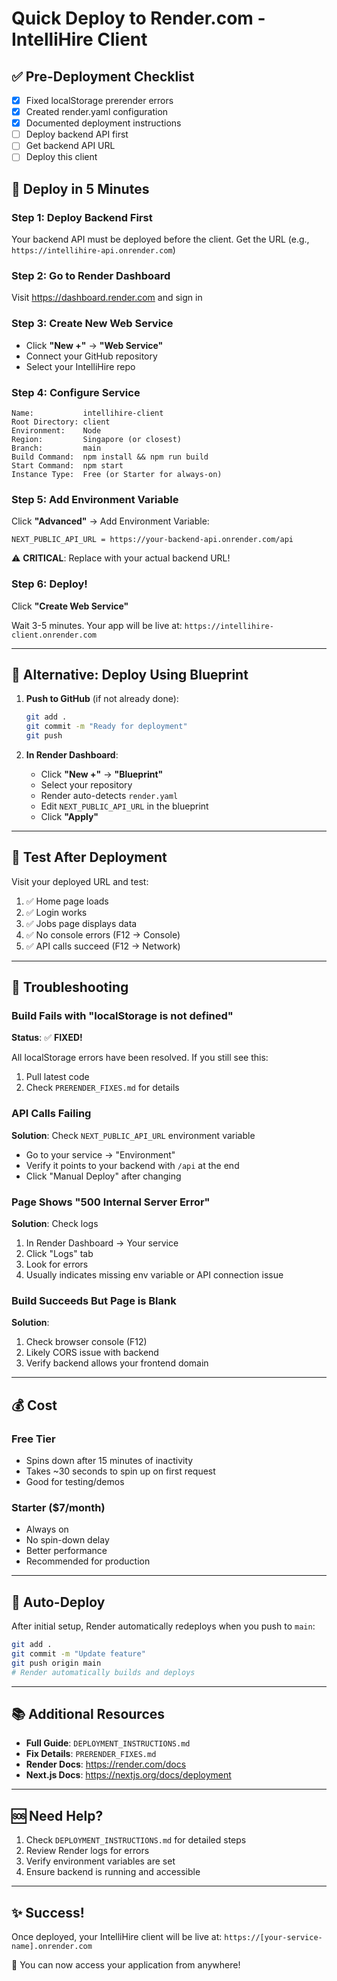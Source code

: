 # Quick Deploy to Render.com - IntelliHire Client

## ✅ Pre-Deployment Checklist

- [x] Fixed localStorage prerender errors
- [x] Created render.yaml configuration
- [x] Documented deployment instructions
- [ ] Deploy backend API first
- [ ] Get backend API URL
- [ ] Deploy this client

## 🚀 Deploy in 5 Minutes

### Step 1: Deploy Backend First

Your backend API must be deployed before the client. Get the URL (e.g., `https://intellihire-api.onrender.com`)

### Step 2: Go to Render Dashboard

Visit https://dashboard.render.com and sign in

### Step 3: Create New Web Service

- Click **"New +"** → **"Web Service"**
- Connect your GitHub repository
- Select your IntelliHire repo

### Step 4: Configure Service

```
Name:           intellihire-client
Root Directory: client
Environment:    Node
Region:         Singapore (or closest)
Branch:         main
Build Command:  npm install && npm run build
Start Command:  npm start
Instance Type:  Free (or Starter for always-on)
```

### Step 5: Add Environment Variable

Click **"Advanced"** → Add Environment Variable:

```
NEXT_PUBLIC_API_URL = https://your-backend-api.onrender.com/api
```

⚠️ **CRITICAL**: Replace with your actual backend URL!

### Step 6: Deploy!

Click **"Create Web Service"**

Wait 3-5 minutes. Your app will be live at:
`https://intellihire-client.onrender.com`

---

## 🔧 Alternative: Deploy Using Blueprint

1. **Push to GitHub** (if not already done):

   ```bash
   git add .
   git commit -m "Ready for deployment"
   git push
   ```

2. **In Render Dashboard**:
   - Click **"New +"** → **"Blueprint"**
   - Select your repository
   - Render auto-detects `render.yaml`
   - Edit `NEXT_PUBLIC_API_URL` in the blueprint
   - Click **"Apply"**

---

## 🧪 Test After Deployment

Visit your deployed URL and test:

1. ✅ Home page loads
2. ✅ Login works
3. ✅ Jobs page displays data
4. ✅ No console errors (F12 → Console)
5. ✅ API calls succeed (F12 → Network)

---

## 🐛 Troubleshooting

### Build Fails with "localStorage is not defined"

**Status**: ✅ **FIXED!**

All localStorage errors have been resolved. If you still see this:

1. Pull latest code
2. Check `PRERENDER_FIXES.md` for details

### API Calls Failing

**Solution**: Check `NEXT_PUBLIC_API_URL` environment variable

- Go to your service → "Environment"
- Verify it points to your backend with `/api` at the end
- Click "Manual Deploy" after changing

### Page Shows "500 Internal Server Error"

**Solution**: Check logs

1. In Render Dashboard → Your service
2. Click "Logs" tab
3. Look for errors
4. Usually indicates missing env variable or API connection issue

### Build Succeeds But Page is Blank

**Solution**:

1. Check browser console (F12)
2. Likely CORS issue with backend
3. Verify backend allows your frontend domain

---

## 💰 Cost

### Free Tier

- Spins down after 15 minutes of inactivity
- Takes ~30 seconds to spin up on first request
- Good for testing/demos

### Starter ($7/month)

- Always on
- No spin-down delay
- Better performance
- Recommended for production

---

## 🔄 Auto-Deploy

After initial setup, Render automatically redeploys when you push to `main`:

```bash
git add .
git commit -m "Update feature"
git push origin main
# Render automatically builds and deploys
```

---

## 📚 Additional Resources

- **Full Guide**: `DEPLOYMENT_INSTRUCTIONS.md`
- **Fix Details**: `PRERENDER_FIXES.md`
- **Render Docs**: https://render.com/docs
- **Next.js Docs**: https://nextjs.org/docs/deployment

---

## 🆘 Need Help?

1. Check `DEPLOYMENT_INSTRUCTIONS.md` for detailed steps
2. Review Render logs for errors
3. Verify environment variables are set
4. Ensure backend is running and accessible

---

## ✨ Success!

Once deployed, your IntelliHire client will be live at:
`https://[your-service-name].onrender.com`

🎉 You can now access your application from anywhere!

